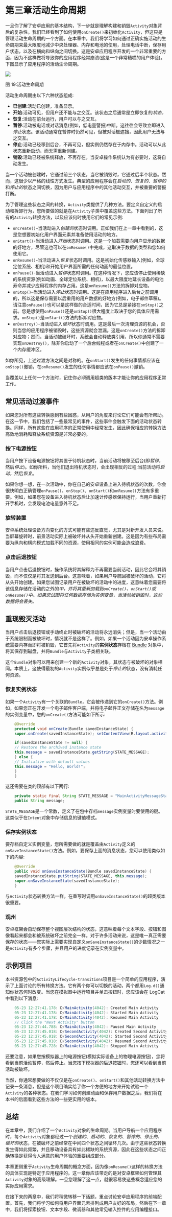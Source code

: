 # 第三章活动生命周期

一旦你了解了安卓应用的基本结构，下一步就是理解构建和销毁`Activity`对象背后的复杂性。我们已经看到了如何使用`onCreate()`来初始化`Activity`，但这只是管理活动生命周期的一个方面。在本章中，我们将学习如何通过正确实施活动的生命周期来最大限度地减少中央处理器、内存和电池的使用，处理电话中断，保存用户状态，以及在横向和纵向之间切换。这是安卓应用程序开发的一个非常重要的方面，因为不这样做将导致你的应用程序经常崩溃(这是一个非常糟糕的用户体验)。下图显示了应用程序的活动生命周期。

![](img/image020.png)

图 19:活动生命周期

活动生命周期由以下六种状态组成:

*   **已创建**:活动已创建，准备显示。
*   **开始**:活动可见，但用户还不能与之交互。该状态之后通常是立即恢复的*状态。*
*   **恢复**:活动在前台运行，用户可以与之交互。
*   **暂停**:活动被电话或对话消息(例如，低电量警报)中断。这往往会导致立即进入*停止*状态。该活动通常在暂停时仍然可见，但被对话框遮挡，因此用户无法与之交互。
*   **停止**:活动已经移到后台，不再可见，但实例仍然存在于内存中。活动可以从此状态重新启动，而无需重新创建。
*   **销毁**:活动已经被系统释放，不再存在。当安卓操作系统认为有必要时，这将自动发生。

当一个活动被创建时，它通过前三个状态，当它被销毁时，它通过后半个状态。然而，这很少以严格的线性方式发生。典型的应用程序会在*启动的*、*恢复的*、*暂停的*和*停止的*状态之间切换，因为用户与应用程序中的其他活动交互，并被重要的警报打断。

为了管理这些状态之间的转换，`Activity`类提供了几种方法。要定义自定义的启动和拆卸行为，您所要做的就是在`Activity`子类中覆盖这些方法。下面列出了所有的`Activity`转换方法，以及应该何时使用它们的常见示例:

*   `onCreate()`–当活动进入*创建的*状态时调用。正如我们在上一章中看到的，这是您想要初始化用户界面元素并准备使用活动的地方。
*   `onStart()`-当活动进入*开始*状态时调用。这是一个加载需要向用户显示的数据的好地方，尽管这也可以在`onResume()`中完成，这取决于数据的类型和您如何使用它。
*   `onResume()`-当活动进入*恢复*状态时调用。这是初始化传感器输入(例如，全球定位系统、相机)和开始用户界面所需的任何动画的最佳位置。
*   `onPause()`-当活动进入*暂停*状态时调用。在这种情况下，您应该停止使用稀缺的系统资源(例如动画、全球定位系统、相机)，以最大限度地延长设备的电池寿命并减少应用程序的内存占用。这是`onResume()`方法的拆卸对应物。
*   `onStop()`–当活动进入*停止*状态时调用。这是在应用程序进入后台之前调用的，所以这是保存需要以后重用的用户数据的好地方(例如，电子邮件草稿)。请注意`onPause()`也可以是这样做的合适时间，因为它总是紧接在`onStop()`之前。您是想使用`onPause()`还是`onStop()`很大程度上取决于您的具体应用需求。`onStop()`是`onStart()`方法的拆卸对应物。
*   `onDestroy()`-当活动进入*破坏*状态时调用。这是最后一次清理资源的机会，否则当您的应用程序被销毁时，这些资源就会泄漏。这是`onCreate()`方法的拆卸对应物；然而，当活动被破坏时，系统会自动释放类引用，所以你通常不需要实现`onDestroy()`，除非你启动了一个后台线程或者在`onCreate()`中创建了一个内存缓冲区。

如你所见，上述过渡方法之间是对称的。在`onStart()`发生的任何事情都应该在`onStop()`撤销，在`onResume()`发生的任何事情都应该在`onPause()`撤销。

当覆盖以上任何一个方法时，记住你*必须*调用超类的版本才能让你的应用程序正常工作。

## 常见活动过渡事件

如果您对所有这些转换感到有些困惑，从用户的角度来讨论它们可能会有所帮助。在这一节中，我们包括了一些最常见的事件，这些事件会触发下面的活动状态转换。同样，所有这些在应用程序的正常使用中经常发生，因此确保相应的转换方法高效地消耗和释放系统资源是非常必要的。

### 按下电源按钮

当用户按下设备电源按钮将其置于待机状态时，当前活动将被移至后台(即*暂停*，然后*停止*)。如你所料，当他们退出待机状态时，会出现相反的过程:当前活动将*启动*，然后*恢复*。

如果你想一想，在一次活动中，你在自己的安卓设备上进入待机状态的次数，你会很快明白正确管理`onPause()`、`onStop()`、`onStart()`和`onResume()`方法有多重要。例如，如果您在设备进入待机状态后让加速计传感器保持运行，当用户重新打开手机时，会发现电池电量意外不足。

### 旋转装置

安卓系统处理设备方向变化的方式可能有些违反直觉，尤其是对新开发人员来说。当屏幕旋转时，前景活动实际上被破坏并从头开始重新创建。这是因为有些布局需要为纵向和横向模式加载不同的资源，使用相同的实例可能会造成浪费。

### 点击后退按钮

当用户点击后退按钮时，操作系统将其解释为不再需要当前活动，因此它会将其销毁，而不仅仅是将其发送到后台。这意味着，如果用户导航回被破坏的活动，它将从头开始创建。如果您试图记录用户在被破坏的活动中的进度，这意味着您需要将该信息存储在活动的之外的*中，并将其重新加载到`onCreate()`、`onStart()`或`onResume()`中。如果您试图将任何数据存储为实例变量，当活动被销毁时，这些数据将会丢失。*

## 重现毁灭活动

当用户点击后退按钮或手动终止时被破坏的活动将永远消失；但是，当一个活动由于系统限制而被破坏时，情况就不是这样了。例如，如果一个活动因为安卓操作系统需要内存而即将被销毁，它首先将`Activity`的**实例状态**存档在 [Bundle](http://developer.android.com/reference/android/os/Bundle.html) 对象中，将其保存到磁盘，并将`Bundle`与`Activity`子类相关联。

这个`Bundle`对象可以用来创建一个新的`Activity`对象，其状态与被破坏的对象相同。本质上，这使得最初的`Activity`实例似乎总是处于*停止的*状态，没有消耗任何资源。

### 恢复实例状态

如果一个`Activity`有一个关联的`Bundle`，它会被传递到它的`onCreate()`方法。例如，如果您正在开发一个电子邮件客户端，并将电子邮件正文存储在名为`message`的实例变量中，您的`onCreate()`方法可能如下所示:

```java
    @Override
    protected void onCreate(Bundle savedInstanceState) {
    super.onCreate(savedInstanceState); setContentView(R.layout.activity_main);

    if(savedInstanceState != null) {
    // Restore the archived instance state
    this.message = savedInstanceState.getString(STATE_MESSAGE);
    } else {
    // Initialize with default values
    this.message = "Hello, World!";
    }
    }

```

这还需要在类的顶部有以下两行:

```java
    private static final String STATE_MESSAGE = "MainActivityMessageState";
    public String message;

```

`STATE_MESSAGE`是一个常数，定义了在包中存档`message`实例变量时要使用的键。这类似于在`Intent`对象中存储信息的键值模式。

### 保存实例状态

要存档自定义实例变量，您所需要做的就是覆盖由`Activity`定义的`onSaveInstanceState()`方法。例如，要保存上面的消息状态，您可以使用类似如下的内容:

```java
    @Override
    public void onSaveInstanceState(Bundle savedInstanceState) {
    savedInstanceState.putString(STATE_MESSAGE, this.message);
    super.onSaveInstanceState(savedInstanceState);
    }

```

与`Activity`状态转换方法一样，在重写时调用`onSaveInstanceState()`的超类版本很重要。

### 观州

安卓框架会自动保存整个视图层次结构的状态，这意味着每个文本字段、按钮和图像看起来都会和被系统破坏之前完全一样。对于许多活动来说，这是唯一真正需要保存的状态——您实际上需要实现自定义`onSaveInstanceState()`的少数情况之一是`Activity`有多个步骤，并且用户的进度记录在实例变量中。

## 示例项目

本书资源包中的`ActivityLifecycle-transitions`项目是一个简单的应用程序，演示了上面讨论的所有转换方法。它有两个你可以切换的活动，两个都用`Log.d()`通知你状态何时改变。当您在模拟器中运行项目并单击按钮时，您应该会在 LogCat 中看到以下消息:

```java
    05-23 12:27:41.178: D/MainActivity(4042): Created Main Activity
    05-23 12:27:41.178: D/MainActivity(4042): Started Main Activity
    05-23 12:27:41.178: D/MainActivity(4042): Resumed Main Activity
    // Click the "Next Activity" button
    05-23 12:27:44.788: D/MainActivity(4042): Paused Main Activity
    05-23 12:27:45.018: D/SecondActivity(4042): Created Second Activity
    05-23 12:27:45.018: D/SecondActivity(4042): Started Second Activity
    05-23 12:27:45.018: D/SecondActivity(4042): Resumed Second Activity
    05-23 12:27:45.728: D/MainActivity(4042): Stopped Main Activity

```

还要注意，如果您按模拟器上的电源按钮(模拟实际设备上的物理电源按钮)，您将看到当前活动暂停，然后停止。当您按下模拟器的后退按钮时，您还可以看到当前活动被破坏。

当然，你通常想要做的不仅仅是在`onCreate()`、`onStart()`和其他活动转换方法中记录一条消息，但是这个项目确实给了你一个方便的地方来开始试验一个`Activity`的各种状态。在我们学习如何创建动画和保存用户数据之后，我们将在本书的后面看到这些方法的一些更实用的版本。

## 总结

在本章中，我们介绍了一个`Activity`对象的生命周期。当用户导航一个应用程序时，每个`Activity`对象都经过一个*创建的*、*启动的*、*恢复的*、*暂停的*、*停止的*、*破坏的*状态，在被破坏之前经常在中间四个状态之间循环几次。由于这些状态转换发生得如此频繁，并且移动设备具有如此稀缺的系统资源，因此在这些状态之间正确转换是获得令人满意的用户体验的重要组成部分。

本章更侧重于`Activity`生命周期的概念方面，因为像`onResume()`这样的转换方法的具体实现是特定于应用程序的。这一章你应该带走的是对安卓框架如何管理其`Activity`对象的高级理解。一旦您理解了这一点，就很容易使这些概念适应您的实际应用需求。

在接下来的两章中，我们将稍微转移一下话题，重点讨论安卓应用程序的前端配置。首先，我们将学习如何将用户界面元素排列成用户友好的布局，然后在下一章中，我们将探索按钮、文本字段、微调器和其他常见输入控件的应用编程接口。